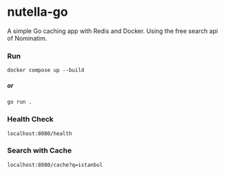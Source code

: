# nutella-go

A simple Go caching app with Redis and Docker. Using the free search api of Nominatim.

### Run

```
docker compose up --build
```

##### or

```
go run .
```

### Health Check

```
localhost:8080/health
```


### Search with Cache
```
localhost:8080/cache?q=istanbul
```
